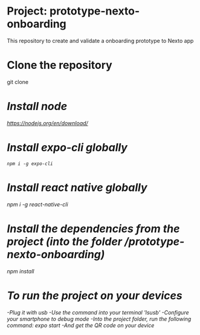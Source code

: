 # Project: prototype-nexto-onboarding
This repository to create and validate a onboarding prototype to Nexto app

# Clone the repository
git clone <address to this repository>

# Install node
https://nodejs.org/en/download/

# Install expo-cli globally
```npm i -g expo-cli```

# Install react native globally
npm i -g react-native-cli

# Install the dependencies from the project (into the folder /prototype-nexto-onboarding)
npm install

# To run the project on your devices
-Plug it with usb
-Use the command into your terminal 'lsusb' 
-Configure your smartphone to debug mode
-Into the project folder, run the following command:
  expo start
-And get the QR code on your device
